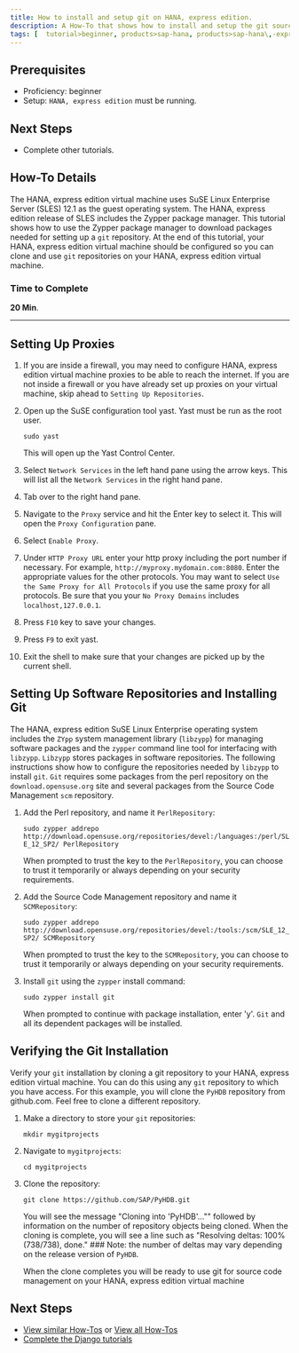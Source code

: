 ```yaml
---
title: How to install and setup git on HANA, express edition.
description: A How-To that shows how to install and setup the git source code management system on a HANA, express edition virtual machine.
tags: [  tutorial>beginner, products>sap-hana, products>sap-hana\,-express-edition, tutorial>how-to ]
---
```

## Prerequisites  
 - Proficiency: beginner
 - Setup: `HANA, express edition` must be running.

## Next Steps
 - Complete other tutorials.

## How-To Details
The HANA, express edition virtual machine uses SuSE Linux Enterprise Server (SLES) 12.1 as the guest operating system. The HANA, express edition release of SLES includes the Zypper package manager. This tutorial shows how to use the Zypper package manager to download packages needed for setting up a `git` repository. At the end of this tutorial, your HANA, express edition virtual machine should be configured so you can clone and use `git` repositories on your HANA, express edition virtual machine.

### Time to Complete
**20 Min**.

---

## Setting Up Proxies

1. If you are inside a firewall, you may need to configure HANA, express edition virtual machine proxies to be able to reach the internet. If you are not inside a firewall or you have already set up proxies on your virtual machine, skip ahead to `Setting Up Repositories`.

2. Open up the SuSE configuration tool yast. Yast must be run as the root user.

    `sudo yast`

    This will open up the Yast Control Center.

3. Select `Network Services` in the left hand pane using the arrow keys. This will list all the `Network Services` in the right hand pane.

4. Tab over to the right hand pane.

5. Navigate to the `Proxy` service and hit the Enter key to select it. This will open the `Proxy Configuration` pane.

6. Select `Enable Proxy`.

7. Under `HTTP Proxy URL` enter your http proxy including the port number if necessary. For example, `http://myproxy.mydomain.com:8080`. Enter the appropriate values for the other protocols. You may want to select `Use the Same Proxy for All Protocols` if you use the same proxy for all protocols. Be sure that you your `No Proxy Domains` includes `localhost,127.0.0.1`.

8. Press `F10` key to save your changes.

9. Press `F9` to exit yast.

10. Exit the shell to make sure that your changes are picked up by the current shell.

## Setting Up Software Repositories and Installing Git

The HANA, express edition SuSE Linux Enterprise operating system includes the `ZYpp` system management library (`libzypp`) for managing software packages and the `zypper` command line tool for interfacing with `libzypp`. `Libzypp` stores packages in software repositories. The following instructions show how to configure the repositories needed by `libzypp` to install `git`. `Git` requires some packages from the perl repository on the `download.opensuse.org` site and several packages from the Source Code Management `scm` repository.

1. Add the Perl repository, and name it `PerlRepository`:

    `sudo zypper addrepo http://download.opensuse.org/repositories/devel:/languages:/perl/SLE_12_SP2/ PerlRepository`

    When prompted to trust the key to the `PerlRepository`, you can choose to trust it temporarily or always depending on your security requirements.

2. Add the Source Code Management repository and name it `SCMRepository`:

    `sudo zypper addrepo http://download.opensuse.org/repositories/devel:/tools:/scm/SLE_12_SP2/ SCMRepository`

    When prompted to trust the key to the `SCMRepository`, you can choose to trust it temporarily or always depending on your security requirements.

3. Install `git` using the `zypper` install command:

    `sudo zypper install git`

     When prompted to continue with package installation, enter 'y'. `Git` and all its dependent packages will be installed.

## Verifying the Git Installation

Verify your `git` installation by cloning a git repository to your HANA, express edition virtual machine. You can do this using any `git` repository to which you have access. For this example, you will clone the `PyHDB` repository from github.com. Feel free to clone a different repository.

1. Make a directory to store your `git` repositories:

    `mkdir mygitprojects`

2. Navigate to `mygitprojects`:

    `cd mygitprojects`

3. Clone the repository:

    `git clone https://github.com/SAP/PyHDB.git`

    You will see the message "Cloning into 'PyHDB'..."" followed by information on the number of repository objects being cloned. When the cloning is complete, you will see a line such as "Resolving deltas: 100% (738/738), done." ### Note: the number of deltas may vary depending on the release version of `PyHDB`.

    When the clone completes you will be ready to use git for source code management on your HANA, express edition virtual machine


## Next Steps
 - [View similar How-Tos](http://www.sap.com/developer/tutorials.html) or [View all How-Tos](http://www.sap.com/developer/tutorials.html)
 - [Complete the Django tutorials](https://docs.djangoproject.com/en/1.10/intro/tutorial01/)

